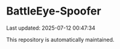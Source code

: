 # BattleEye-Spoofer

Last updated: 2025-07-12 00:47:34

This repository is automatically maintained.
